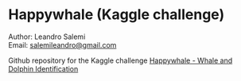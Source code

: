 # Happywhale  (Kaggle challenge)
Author: Leandro Salemi <br>
Email: <salemileandro@gmail.com>

Github repository for the Kaggle challenge [Happywhale - Whale and Dolphin Identification
](https://www.kaggle.com/c/happy-whale-and-dolphin/overview)